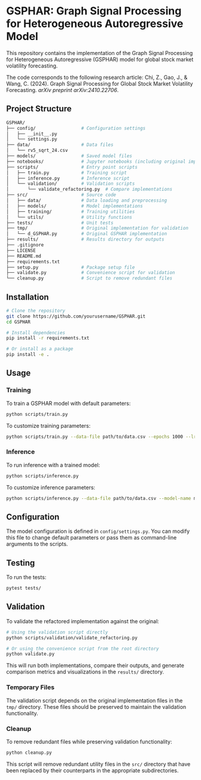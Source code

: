 # GSPHAR: Graph Signal Processing for Heterogeneous Autoregressive Model

This repository contains the implementation of the Graph Signal Processing for Heterogeneous Autoregressive (GSPHAR) model for global stock market volatility forecasting.

The code corresponds to the following research article: Chi, Z., Gao, J., & Wang, C. (2024). Graph Signal Processing for Global Stock Market Volatility Forecasting. _arXiv preprint arXiv:2410.22706_.

## Project Structure

```bash
GSPHAR/
├── config/                 # Configuration settings
│   ├── __init__.py
│   └── settings.py
├── data/                   # Data files
│   └── rv5_sqrt_24.csv
├── models/                 # Saved model files
├── notebooks/              # Jupyter notebooks (including original implementation)
├── scripts/                # Entry point scripts
│   ├── train.py            # Training script
│   ├── inference.py        # Inference script
│   └── validation/         # Validation scripts
│       └── validate_refactoring.py  # Compare implementations
├── src/                    # Source code
│   ├── data/               # Data loading and preprocessing
│   ├── models/             # Model implementations
│   ├── training/           # Training utilities
│   └── utils/              # Utility functions
├── tests/                  # Unit tests
├── tmp/                    # Original implementation for validation
│   └── d_GSPHAR.py         # Original GSPHAR implementation
├── results/                # Results directory for outputs
├── .gitignore
├── LICENSE
├── README.md
├── requirements.txt
├── setup.py                # Package setup file
├── validate.py             # Convenience script for validation
└── cleanup.py              # Script to remove redundant files
```

## Installation

```bash
# Clone the repository
git clone https://github.com/yourusername/GSPHAR.git
cd GSPHAR

# Install dependencies
pip install -r requirements.txt

# Or install as a package
pip install -e .
```

## Usage

### Training

To train a GSPHAR model with default parameters:

```bash
python scripts/train.py
```

To customize training parameters:

```bash
python scripts/train.py --data-file path/to/data.csv --epochs 1000 --lr 0.001
```

### Inference

To run inference with a trained model:

```bash
python scripts/inference.py
```

To customize inference parameters:

```bash
python scripts/inference.py --data-file path/to/data.csv --model-name model_name --output-file predictions.csv
```

## Configuration

The model configuration is defined in `config/settings.py`. You can modify this file to change default parameters or pass them as command-line arguments to the scripts.

## Testing

To run the tests:

```bash
pytest tests/
```

## Validation

To validate the refactored implementation against the original:

```bash
# Using the validation script directly
python scripts/validation/validate_refactoring.py

# Or using the convenience script from the root directory
python validate.py
```

This will run both implementations, compare their outputs, and generate comparison metrics and visualizations in the `results/` directory.

### Temporary Files

The validation script depends on the original implementation files in the `tmp/` directory. These files should be preserved to maintain the validation functionality.

### Cleanup

To remove redundant files while preserving validation functionality:

```bash
python cleanup.py
```

This script will remove redundant utility files in the `src/` directory that have been replaced by their counterparts in the appropriate subdirectories.
